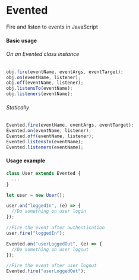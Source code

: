 # Evented
Fire and listen to events in JavaScript

#### Basic usage
###### On an Evented class instance
```typescript
obj.fire(eventName, eventArgs, eventTarget);
obj.on(eventName, listener);
obj.off(eventName, listener);
obj.listensTo(eventName);
obj.listeners(eventName);
```
###### Statically
```typescript
Evented.fire(eventName, eventArgs, eventTarget);
Evented.on(eventName, listener);
Evented.off(eventName, listener);
Evented.listensTo(eventName);
Evented.listeners(eventName);
```

#### Usage example

```typescript
class User extends Evented {
  ...
}

let user = new User();

user.on("loggedIn", (e) => {
  //Do something on user login
});

//Fire the event after authentication
user.fire("loggedIn");

Evented.on("userLoggedOut", (e) => {
  //Do something on user logout
});

//Fire the event after user logout
Evented.fire("userLoggedOut");
```
